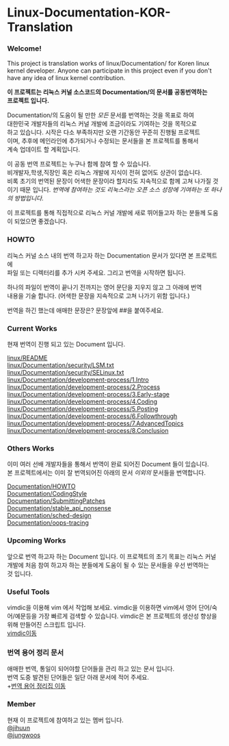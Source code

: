# Linux-Documentation-KOR-Translation

### Welcome!
This project is translation works of linux/Documentation/ for Koren linux kernel
developer. Anyone can participate in this project even if you don't have any
idea of linux kernel contribution.   

__이 프로젝트는 리눅스 커널 소스코드의 Documentation/의 문서를 공동번역하는__   
__프로젝트 입니다.__			

Documentation/의 도움이 될 만한 _모든_ 문서를 번역하는 것을 목표로 하여	
대한민국 개발자들의 리눅스 커널 개발에 조금이라도 기여하는 것을 목적으로	
하고 있습니다. 시작은 다소 부족하지만 오랜 기간동안 꾸준히 진행될 프로젝트	
이며, 추후에 메인라인에 추가되거나 수정되는 문서들을 본 프로젝트를 통해서	
계속 업데이트 할 계획입니다.	

이 공동 번역 프로젝트는 누구나 함께 참여 할 수 있습니다.    
비개발자,학생,직장인 혹은 리눅스 개발에 지식이 전혀 없어도 상관이 없습니다.  
비록 초기의 번역된 문장이 어색한 문장이라 할지라도 지속적으로 함께 고쳐
나가질 것 이기 때문 입니다. _번역에 참여하는 것도 리눅스라는 오픈 소스 성장에_
_기여하는 또 하나의 방법입니다._  

이 프로젝트를 통해 직접적으로 리눅스 커널 개발에 새로 뛰어들고자 하는 분들께	
도움이 되었으면 좋겠습니다.	

### HOWTO 
리눅스 커널 소스 내의 번역 하고자 하는 Documentation 문서가 있다면 본 프로젝트에	
파일 또는 디렉터리를 추가 시켜 주세요. 그리고 번역을 시작하면 됩니다.   

하나의 파일이 번역이 끝나기 전까지는 영어 문단을 지우지 않고 그 아래에 번역     
내용을 기술 합니다. (어색한 문장을 지속적으로 고쳐 나가기 위함 입니다.)  

번역을 하긴 했는데 애매한 문장은? 문장앞에 ##을 붙여주세요.	

### Current Works   
현재 번역이 진행 되고 있는 Document 입니다. 

[linux/README](https://github.com/jihuun/Linux-Documentation-KOR-Translation/blob/master/linux/README)  
[linux/Documentation/security/LSM.txt](https://github.com/jihuun/Linux-Documentation-KOR-Translation/blob/master/linux/Documentation/security/LSM.txt)  
[linux/Documentation/security/SELinux.txt](https://github.com/jihuun/Linux-Documentation-KOR-Translation/blob/master/linux/Documentation/security/SELinux.txt)  
[linux/Documentation/development-process/1.Intro](https://github.com/jihuun/Linux-Documentation-KOR-Translation/blob/master/linux/Documentation/development-process/1.Intro)  
[linux/Documentation/development-process/2.Process](https://github.com/jihuun/Linux-Documentation-KOR-Translation/blob/master/linux/Documentation/development-process/2.Process)  
[linux/Documentation/development-process/3.Early-stage](https://github.com/jihuun/Linux-Documentation-KOR-Translation/blob/master/linux/Documentation/development-process/3.Early-stage)  
[linux/Documentation/development-process/4.Coding](https://github.com/jihuun/Linux-Documentation-KOR-Translation/blob/master/linux/Documentation/development-process/4.Coding)  
[linux/Documentation/development-process/5.Posting](https://github.com/jihuun/Linux-Documentation-KOR-Translation/blob/master/linux/Documentation/development-process/5.Posting)  
[linux/Documentation/development-process/6.Followthrough](https://github.com/jihuun/Linux-Documentation-KOR-Translation/blob/master/linux/Documentation/development-process/6.Followthrough)  
[linux/Documentation/development-process/7.AdvancedTopics](https://github.com/jihuun/Linux-Documentation-KOR-Translation/blob/master/linux/Documentation/development-process/7.AdvancedTopics)  
[linux/Documentation/development-process/8.Conclusion](https://github.com/jihuun/Linux-Documentation-KOR-Translation/blob/master/linux/Documentation/development-process/8.Conclusion)  

### Others Works	
이미 여러 선배 개발자들을 통해서 번역이 완료 되어진 Document 들이 있습니다.     
본 프로젝트에서는 이미 잘 번역되어진 아래의 문서 _이외의_ 문서들을 번역합니다.	

[Documentation/HOWTO](https://wiki.kldp.org/wiki.php/HOWTO)     
[Documentation/CodingStyle](https://wiki.kldp.org/wiki.php/LinuxKernelCodingStyle)      
[Documentation/SubmittingPatches](https://wiki.kldp.org/wiki.php/SubmittingPatches)	        
[Documentation/stable_api_nonsense](https://wiki.kldp.org/wiki.php/stable_api_nonsense.txt)	    
[Documentation/sched-design](https://wiki.kldp.org/wiki.php/sched-design.txt)		    
[Documentation/oops-tracing](https://wiki.kldp.org/wiki.php/oops-tracing.txt)		    

### Upcoming Works  
앞으로 번역 하고자 하는 Document 입니다. 이 프로젝트의 초기 목표는 리눅스 커널  
개발에 처음 참여 하고자 하는 분들에게 도움이 될 수 있는 문서들을 우선 번역하는  
것 입니다.       

### Useful Tools
vimdic을 이용해 vim 에서 작업해 보세요.
vimdic을 이용하면 vim에서 영어 단어/숙어/예문등을 가장 빠르게 검색할 수 있습니다.
vimdic은 본 프로젝트의 생산성 향상을 위해 만들어진 스크립트 입니다.	
[vimdic이동](https://github.com/vimdic/vimdic)

### 번역 용어 정리 문서 
애매한 번역, 통일이 되어야할 단어들을 관리 하고 있는 문서 입니다.   
번역 도중 발견된 단어들은 일단 아래 문서에 적어 주세요.     
+[번역 용어 정리집 이동](https://docs.google.com/spreadsheets/d/1AlvnHVQDWFNwYnudyOjg4Bf6OBIHnb7k03FTYzD_9Po/edit?usp=sharing)

### Member
현재 이 프로젝트에 참여하고 있는 멤버 입니다.		
[@jihuun](https://github.com/jihuun)    
[@jungwoos](https://github.com/jungwoos)    
